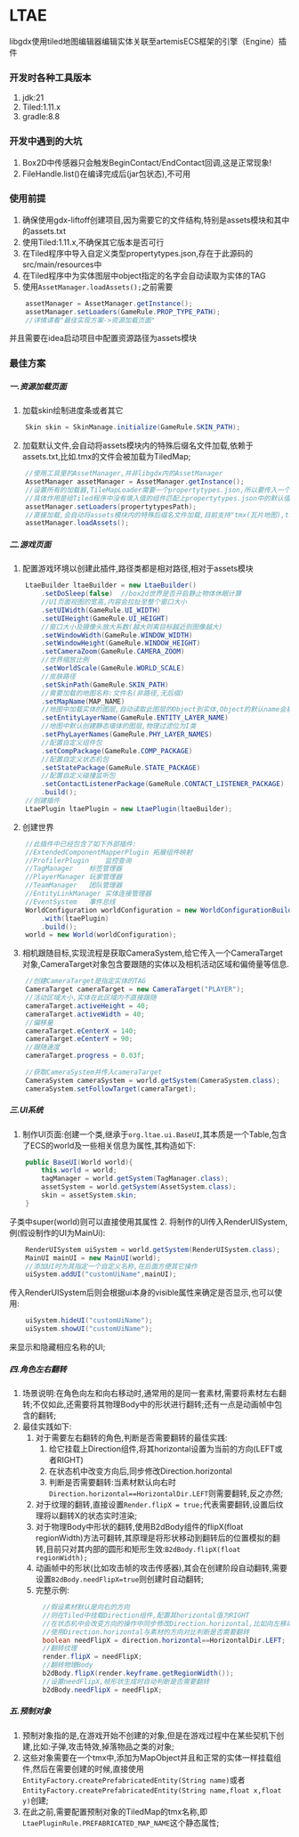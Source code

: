 # LTAE
libgdx使用tiled地图编辑器编辑实体关联至artemisECS框架的引擎（Engine）插件

### 开发时各种工具版本
1. jdk:21
2. Tiled:1.11.x
3. gradle:8.8

### 开发中遇到的大坑
1. Box2D中传感器只会触发BeginContact/EndContact回调,这是正常现象!
2. FileHandle.list()在编译完成后(jar包状态),不可用

### 使用前提
1. 确保使用gdx-liftoff创建项目,因为需要它的文件结构,特别是assets模块和其中的assets.txt
2. 使用Tiled:1.11.x,不确保其它版本是否可行
3. 在Tiled程序中导入自定义类型propertytypes.json,存在于此源码的src/main/resources中
4. 在Tiled程序中为实体图层中object指定的名字会自动读取为实体的TAG
5. 使用`AssetManager.loadAssets();`之前需要
```java
    assetManager = AssetManager.getInstance(); 
    assetManager.setLoaders(GameRule.PROP_TYPE_PATH);
    //详情请看"最佳实现方案->资源加载页面"
```   
并且需要在idea启动项目中配置资源路径为assets模块

### 最佳方案
##### 一.资源加载页面
1. 加载skin绘制进度条或者其它
```java
    Skin skin = SkinManage.initialize(GameRule.SKIN_PATH);
```
2. 加载默认文件,会自动将assets模块内的特殊后缀名文件加载,依赖于assets.txt,比如.tmx的文件会被加载为TiledMap;
```java
    //使用工具里的AssetManager,并非libgdx内的AssetManager
    AssetManager assetManager = AssetManager.getInstance();
    //设置所有的加载器,TileMapLoader需要一个propertytypes.json,所以要传入一个path
    //具体作用是给Tiled程序中没有填入值的组件匹配上propertytypes.json中的默认值
    assetManager.setLoaders(propertytypesPath);
    //直接加载,会自动将assets模块内的特殊后缀名文件加载,目前支持"tmx(瓦片地图),tree(行为树)"
    assetManager.loadAssets();
```

##### 二.游戏页面
1. 配置游戏环境以创建此插件,路径类都是相对路径,相对于assets模块
```java
    LtaeBuilder ltaeBuilder = new LtaeBuilder()
        .setDoSleep(false)  //box2d世界是否开启静止物体休眠计算
        //UI页面视图的宽高,内容会拉扯至整个窗口大小
        .setUIWidth(GameRule.UI_WIDTH)  
        .setUIHeight(GameRule.UI_HEIGHT)
        //窗口大小及摄像头放大系数(越大则离目标越近则图像越大)
        .setWindowWidth(GameRule.WINDOW_WIDTH) 
        .setWindowHeight(GameRule.WINDOW_HEIGHT)
        .setCameraZoom(GameRule.CAMERA_ZOOM)
        //世界缩放比例
        .setWorldScale(GameRule.WORLD_SCALE)
        //皮肤路径
        .setSkinPath(GameRule.SKIN_PATH)
        //需要加载的地图名称:文件名(非路径,无后缀)
        .setMapName(MAP_NAME)
        //地图中加载实体的图层,自动读取此图层的Object到实体,Object的默认name会被载入为实体的TAG
        .setEntityLayerName(GameRule.ENTITY_LAYER_NAME)
        //地图中默认创建静态墙体的图层,物理过滤位为I类
        .setPhyLayerNames(GameRule.PHY_LAYER_NAMES)
        //配置自定义组件包
        .setCompPackage(GameRule.COMP_PACKAGE)
        //配置自定义状态机包
        .setStatePackage(GameRule.STATE_PACKAGE)
        //配置自定义碰撞监听包
        .setContactListenerPackage(GameRule.CONTACT_LISTENER_PACKAGE)
        .build();
    //创建插件
    LtaePlugin ltaePlugin = new LtaePlugin(ltaeBuilder);
```
2. 创建世界
```java
    //此插件中已经包含了如下外部插件:
    //ExtendedComponentMapperPlugin 拓展组件映射
    //ProfilerPlugin    监控查询
    //TagManager    标签管理器
    //PlayerManager 玩家管理器
    //TeamManager   团队管理器
    //EntityLinkManager 实体连接管理器
    //EventSystem   事件总线
    WorldConfiguration worldConfiguration = new WorldConfigurationBuilder()
        .with(ltaePlugin)
        .build();
    world = new World(worldConfiguration);
```
3. 相机跟随目标,实现流程是获取CameraSystem,给它传入一个CameraTarget对象,CameraTarget对象包含要跟随的实体以及相机活动区域和偏倚量等信息.
```java
    //创建CameraTarget是指定实体的TAG
    CameraTarget cameraTarget = new CameraTarget("PLAYER");
    //活动区域大小,实体在此区域内不直接跟随
    cameraTarget.activeHeight = 40;
    cameraTarget.activeWidth = 40;
    //偏移量
    cameraTarget.eCenterX = 140;
    cameraTarget.eCenterY = 90;
    //跟随速度
    cameraTarget.progress = 0.03f;
    
    //获取CameraSystem并传入cameraTarget
    CameraSystem cameraSystem = world.getSystem(CameraSystem.class);
    cameraSystem.setFollowTarget(cameraTarget);
```

##### 三.UI系统
1. 制作UI页面:创建一个类,继承于`org.ltae.ui.BaseUI`,其本质是一个Table,包含了ECS的world及一些相关信息为属性,其构造如下:
```java
    public BaseUI(World world){
        this.world = world;
        tagManager = world.getSystem(TagManager.class);
        assetSystem = world.getSystem(AssetSystem.class);
        skin = assetSystem.skin;
    }
```
子类中super(world)则可以直接使用其属性
2. 将制作的UI传入RenderUISystem,例(假设制作的UI为MainUi):
```java
    RenderUISystem uiSystem = world.getSystem(RenderUISystem.class);
    MainUI mainUI = new MainUI(world);
    //添加UI时为其指定一个自定义名称,在后面方便其它操作
    uiSystem.addUI("customUiName",mainUI);
```
传入RenderUISystem后则会根据ui本身的visible属性来确定是否显示,也可以使用:
```java
    uiSystem.hideUI("customUiName");
    uiSystem.showUI("customUiName");
```
来显示和隐藏相应名称的UI;


##### 四.角色左右翻转
1. 场景说明:在角色向左和向右移动时,通常用的是同一套素材,需要将素材左右翻转;不仅如此,还需要将其物理Body中的形状进行翻转;还有一点是动画帧中包含的翻转;
2. 最佳实践如下:
   1. 对于需要左右翻转的角色,判断是否需要翻转的最佳实践:
      1. 给它挂载上Direction组件,将其horizontal设置为当前的方向(LEFT或者RIGHT)
      2. 在状态机中改变方向后,同步修改Direction.horizontal
      3. 判断是否需要翻转:当素材默认向右时`Direction.horizontal==HorizontalDir.LEFT`则需要翻转,反之亦然;
   2. 对于纹理的翻转,直接设置`Render.flipX = true;`代表需要翻转,设置后纹理将以翻转X的状态实时渲染;
   3. 对于物理Body中形状的翻转,使用B2dBody组件的flipX(float regionWidth)方法可翻转,其原理是将形状移动到翻转后的位置模拟的翻转,目前只对其内部的圆形和矩形生效:`B2dBody.flipX(float regionWidth);`
   4. 动画帧中的形状(比如攻击帧的攻击传感器),其会在创建阶段自动翻转,需要设置`B2dBody.needFlipX=true`则创建时自动翻转;
   5. 完整示例:
   ```java
        //假设素材默认是向右的方向
        //则在Tiled中挂载Direction组件,配置其horizontal值为RIGHT
        //在状态机中会改变方向的操作中同步修改Direction.horizontal,比如向左移动与向右移动中修改其方向
        //使用Direction.horizontal与素材的方向对比判断是否需要翻转
        boolean needFlipX = direction.horizontal==HorizontalDir.LEFT;
        //翻转纹理
        render.flipX = needFlipX;
        //翻转物理Body
        b2dBody.flipX(render.keyframe.getRegionWidth());
        //设置needFlipX,帧形状生成时自动判断是否需要翻转
        b2dBody.needFlipX = needFlipX;
   ```
##### 五.预制对象
1. 预制对象指的是,在游戏开始不创建的对象,但是在游戏过程中在某些契机下创建,比如:子弹,攻击特效,掉落物品之类的对象;
2. 这些对象需要在一个tmx中,添加为MapObject并且和正常的实体一样挂载组件,然后在需要创建的时候,直接使用`EntityFactory.createPrefabricatedEntity(String name)`或者`EntityFactory.createPrefabricatedEntity(String name,float x,float y)`创建;
3. 在此之前,需要配置预制对象的TiledMap的tmx名称,即`LtaePluginRule.PREFABRICATED_MAP_NAME`这个静态属性;

